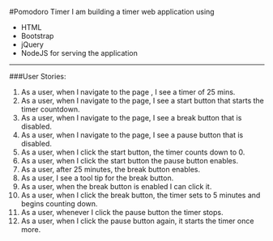 #Pomodoro Timer
I am building a timer web application using
  - HTML
  - Bootstrap
  - jQuery
  - NodeJS for serving the application

---

###User Stories:
  1. As a user, when I navigate to the page , I see a timer of 25 mins.
  2. As a user, when I navigate to the page, I see a start button that starts the timer countdown.
  3. As a user, when I navigate to the page, I see a break button that is disabled.
  4. As a user, when I navigate to the page, I see a pause button that is disabled.
  5. As a user, when I click the start button, the timer counts down to 0.
  6. As a user, when I click the start button the pause button enables.
  7. As a user, after 25 minutes, the break button enables.
  8. As a user, I see a tool tip for the break button.
  9. As a user, when the break button is enabled I can click it.
  10. As a user, when I click the break button, the timer sets to 5 minutes and begins counting down.
  11. As a user, whenever I click the pause button the timer stops.
  12. As a user, when I click the pause button again, it starts the timer once more. 
